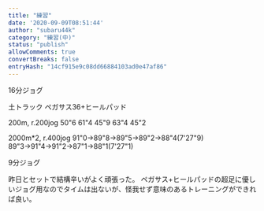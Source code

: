 ```yaml
---
title: "練習"
date: '2020-09-09T08:51:44'
author: "subaru44k"
category: "練習(中)"
status: "publish"
allowComments: true
convertBreaks: false
entryHash: "14cf915e9c08dd66884103ad0e47af86"
---
```

16分ジョグ

土トラック
ペガサス36+ヒールパッド

200m, r.200jog
50"6
61"4
45"9
63"4
45"2

2000m*2, r.400jog
91"0→89"8→89"5→89"2→88"4(7'27"9)
89"3→91"4→91"2→87"1→88"1(7'27"1)

9分ジョグ

昨日とセットで結構辛いがよく頑張った。
ペガサス+ヒールパッドの超足に優しいジョグ用なのでタイムは出ないが、怪我せず意味のあるトレーニングができれば良い。
